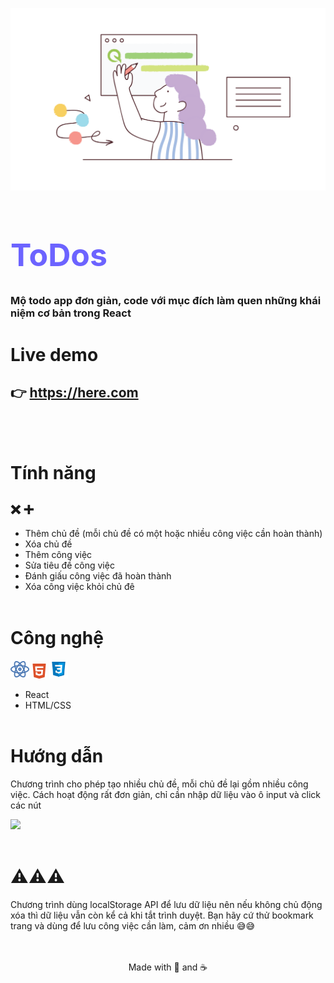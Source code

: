 ![](readme-img/main.png)

<h1 style="font-size: 50px; color: #6C63FF">ToDos</h1>

### Mộ todo app đơn giản, code với mục đích làm quen những khái niệm cơ bản trong React

# Live demo

## 👉 https://here.com

<br>
<br>

# Tính năng

## ❌ ➕

- Thêm chủ đề (mỗi chủ đề có một hoặc nhiều công việc cần hoàn thành)
- Xóa chủ đề
- Thêm công việc
- Sửa tiêu đề công việc
- Đánh giấu công việc đã hoàn thành
- Xóa công việc khỏi chủ đê
  <br>
  <br>

# Công nghệ

![](readme-img/react.png)
![](readme-img/html5.png)
<img src="readme-img/css3.png" style="width: 30px;" />

- React
- HTML/CSS
  <br>
  <br>

# Hướng dẫn

Chương trình cho phép tạo nhiều chủ đề, mỗi chủ đề lại gồm nhiều công việc. Cách hoạt động rất đơn giản, chỉ cần nhập dữ liệu vào ô input và click các nút

![](readme-img/demotodo.gif)
<br>
<br>

# ⚠️⚠️⚠️

Chương trình dùng localStorage API để lưu dữ liệu nên nếu không chủ động xóa thì dữ liệu vẫn còn kể cả khi tắt trình duyệt. Bạn hãy cứ thử bookmark trang và dùng để lưu công việc cần làm, cảm ơn nhiều 😅😅
<br>
<br>
<br>

<p style="text-align: center">Made with 🧡 and ☕</p>
